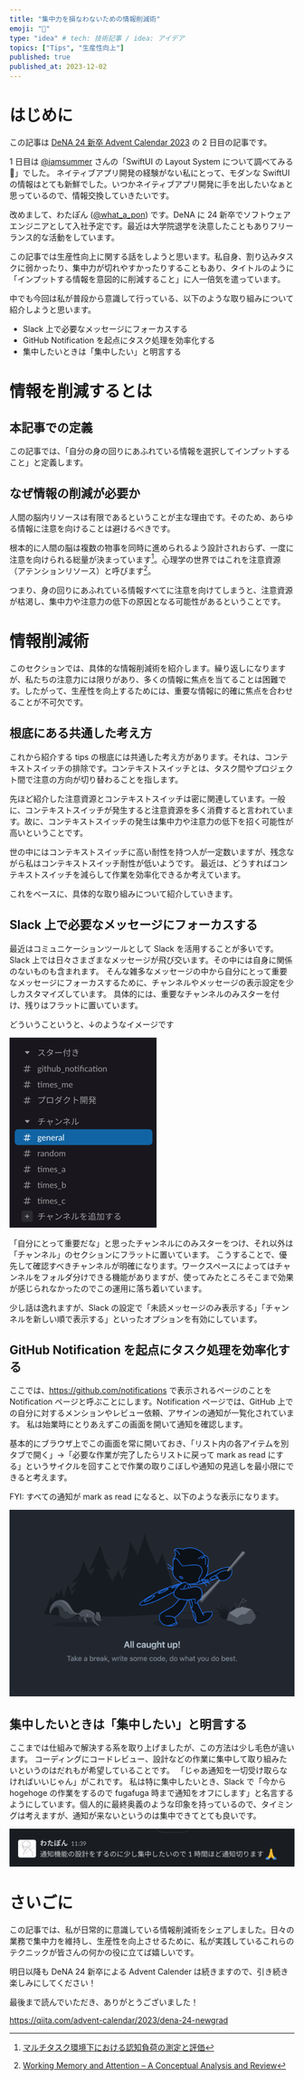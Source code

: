 ```yaml
---
title: "集中力を損なわないための情報削減術"
emoji: "🦁"
type: "idea" # tech: 技術記事 / idea: アイデア
topics: ["Tips", "生産性向上"]
published: true
published_at: 2023-12-02
---
```


# はじめに

この記事は [DeNA 24 新卒 Advent Calendar 2023](https://qiita.com/advent-calendar/2023/dena-24-newgrad) の 2 日目の記事です。

1 日目は [@iamsummer](https://qiita.com/iamsummer) さんの「SwiftUI の Layout System について調べてみる🤔」でした。 ネイティブアプリ開発の経験がない私にとって、モダンな SwiftUI の情報はとても新鮮でした。いつかネイティブアプリ開発に手を出したいなぁと思っているので、情報交換していきたいです。

改めまして、わたぽん ([@what_a_pon](https://twitter.com/what_a_pon)) です。DeNA に 24 新卒でソフトウェアエンジニアとして入社予定です。最近は大学院退学を決意したこともありフリーランス的な活動をしています。

この記事では生産性向上に関する話をしようと思います。私自身、割り込みタスクに弱かったり、集中力が切れやすかったりすることもあり、タイトルのように「インプットする情報を意図的に削減すること」に人一倍気を遣っています。

中でも今回は私が普段から意識して行っている、以下のような取り組みについて紹介しようと思います。

- Slack 上で必要なメッセージにフォーカスする
- GitHub Notification を起点にタスク処理を効率化する
- 集中したいときは「集中したい」と明言する

# 情報を削減するとは

## 本記事での定義

この記事では、「自分の身の回りにあふれている情報を選択してインプットすること」と定義します。

## なぜ情報の削減が必要か

人間の脳内リソースは有限であるということが主な理由です。そのため、あらゆる情報に注意を向けることは避けるべきです。

根本的に人間の脳は複数の物事を同時に進められるよう設計されおらず、一度に注意を向けられる総量が決まっています[^1]。心理学の世界ではこれを注意資源（アテンションリソース）と呼びます[^2]。

つまり、身の回りにあふれている情報すべてに注意を向けてしまうと、注意資源が枯渇し、集中力や注意力の低下の原因となる可能性があるということです。

# 情報削減術

このセクションでは、具体的な情報削減術を紹介します。繰り返しになりますが、私たちの注意力には限りがあり、多くの情報に焦点を当てることは困難です。したがって、生産性を向上するためには、重要な情報に的確に焦点を合わせることが不可欠です。

## 根底にある共通した考え方

これから紹介する tips の根底には共通した考え方があります。それは、コンテキストスイッチの排除です。コンテキストスイッチとは、タスク間やプロジェクト間で注意の方向が切り替わることを指します。

先ほど紹介した注意資源とコンテキストスイッチは密に関連しています。一般に、コンテキストスイッチが発生すると注意資源を多く消費すると言われています。故に、コンテキストスイッチの発生は集中力や注意力の低下を招く可能性が高いということです。

世の中にはコンテキストスイッチに高い耐性を持つ人が一定数いますが、残念ながら私はコンテキストスイッチ耐性が低いようです。
最近は、どうすればコンテキストスイッチを減らして作業を効率化できるか考えています。

これをベースに、具体的な取り組みについて紹介していきます。

## Slack 上で必要なメッセージにフォーカスする

最近はコミュニケーションツールとして Slack を活用することが多いです。Slack 上では日々さまざまなメッセージが飛び交います。その中には自身に関係のないものも含まれます。
そんな雑多なメッセージの中から自分にとって重要なメッセージにフォーカスするために、チャンネルやメッセージの表示設定を少しカスタマイズしています。
具体的には、重要なチャンネルのみスターを付け、残りはフラットに置いています。

どういうこというと、↓のようなイメージです

![slack.png](/images/advent-calendar/slack-channel.png)

「自分にとって重要だな」と思ったチャンネルにのみスターをつけ、それ以外は「チャンネル」のセクションにフラットに置いています。
こうすることで、優先して確認すべきチャンネルが明確になります。ワークスペースによってはチャンネルをフォルダ分けできる機能がありますが、使ってみたところそこまで効果が感じられなかったのでこの運用に落ち着いています。

少し話は逸れますが、Slack の設定で「未読メッセージのみ表示する」「チャンネルを新しい順で表示する」といったオプションを有効にしています。

## GitHub Notification を起点にタスク処理を効率化する

ここでは、https://github.com/notifications で表示されるページのことを Notification ページと呼ぶことにします。Notification ページでは、GitHub 上での自分に対するメンションやレビュー依頼、アサインの通知が一覧化されています。
私は始業時にとりあえずこの画面を開いて通知を確認します。

基本的にブラウザ上でこの画面を常に開いておき、「リスト内の各アイテムを別タブで開く」→「必要な作業が完了したらリストに戻って mark as read にする」というサイクルを回すことで作業の取りこぼしや通知の見逃しを最小限にできると考えます。

FYI: すべての通知が mark as read になると、以下のような表示になります。

![img_3.png](/images/advent-calendar/github-notification-all-read.png)

## 集中したいときは「集中したい」と明言する

ここまでは仕組みで解決する系を取り上げましたが、この方法は少し毛色が違います。
コーディングにコードレビュー、設計などの作業に集中して取り組みたいというのはだれもが希望していることです。
「じゃあ通知を一切受け取らなければいいじゃん」がこれです。
私は特に集中したいとき、Slack で「今から hogehoge の作業をするので fugafuga 時まで通知をオフにします」と名言するようにしています。個人的に最終奥義のような印象を持っているので、タイミングは考えますが、通知が来ないというのは集中できてとても良いです。

![img_4.png](/images/advent-calendar/slack-focus-message.png)

# さいごに

この記事では、私が日常的に意識している情報削減術をシェアしました。日々の業務で集中力を維持し、生産性を向上させるために、私が実践しているこれらのテクニックが皆さんの何かの役に立てば嬉しいです。

明日以降も DeNA 24 新卒による Advent Calender は続きますので、引き続き楽しみにしてください！

最後まで読んでいただき、ありがとうございました！

https://qiita.com/advent-calendar/2023/dena-24-newgrad

[^1]: [マルチタスク環境下における認知負荷の測定と評価](https://cir.nii.ac.jp/crid/1520009409519091200)
[^2]: [Working Memory and Attention – A Conceptual Analysis and Review](https://www.ncbi.nlm.nih.gov/pmc/articles/PMC6688548/#:~:text=The%20idea%20of%20attention%20as,processes%2C%20depending%20on%20task%20demands.)
